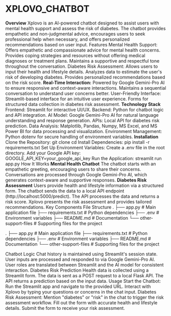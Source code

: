 # XPLOVO_CHATBOT
**Overview**
Xplovo is an AI-powered chatbot designed to assist users with mental health support and assess the risk of diabetes. The chatbot provides empathetic and non-judgmental advice, encourages users to seek professional help when necessary, and offers personalized recommendations based on user input.
Features
Mental Health Support:
Offers empathetic and compassionate advice for mental health concerns.
Provides coping strategies and resources without offering medical diagnoses or treatment plans.
Maintains a supportive and respectful tone throughout the conversation.
Diabetes Risk Assessment:
Allows users to input their health and lifestyle details.
Analyzes data to estimate the user's risk of developing diabetes.
Provides personalized recommendations based on the risk score.
**Real-Time Interaction:**
Powered by Google Gemini-Pro AI to ensure responsive and context-aware interactions.
Maintains a sequential conversation to understand user concerns better.
User-Friendly Interface:
Streamlit-based interface for an intuitive user experience.
Forms for structured data collection in diabetes risk assessment.
**Technology Stack**
Frontend: Streamlit for interactive UI/UX.
Backend: Python for chatbot logic and API integration.
AI Model: Google Gemini-Pro AI for natural language understanding and response generation.
APIs: Local API for diabetes risk prediction.
Data Analysis: Matplotlib, Pandas, Numpy, MS Excel, and MS Power BI for data processing and visualization.
Environment Management: Python dotenv for secure handling of environment variables.
**Installation**
Clone the Repository:
git clone <repository-url>
cd <repository-directory>
Install Dependencies:
pip install -r requirements.txt
Set Up Environment Variables:
Create a .env file in the root directory.
Add your Google API key: GOOGLE_API_KEY=your_google_api_key
Run the Application: streamlit run app.py
How It Works
**Mental Health Chatbot**
The chatbot starts with an empathetic greeting, encouraging users to share their concerns.
Conversations are processed through Google Gemini-Pro AI, which generates context-aware and supportive responses.
**Diabetes Risk Assessment**
Users provide health and lifestyle information via a structured form.
The chatbot sends the data to a local API endpoint (http://localhost:5000/predict).
The API processes the data and returns a risk score.
Xplovo presents the risk assessment and provides tailored recommendations.
Key Components
File Structure
.
├── app.py                # Main application file
├── requirements.txt      # Python dependencies
├── .env                  # Environment variables
├── README.md             # Documentation
└── other-support-files   # Supporting files for the project


.
├── app.py                # Main application file
├── requirements.txt      # Python dependencies
├── .env                  # Environment variables
├── README.md             # Documentation
└── other-support-files   # Supporting files for the project

Chatbot Logic
Chat history is maintained using Streamlit's session state.
User inputs are processed and responded to via Google Gemini-Pro AI.
User roles are translated between Streamlit and the AI model for consistent interaction.
Diabetes Risk Prediction
Health data is collected using a Streamlit form.
The data is sent as a POST request to a local Flask API.
The API returns a prediction based on the input data.
Usage
Start the Chatbot:
Run the Streamlit app and navigate to the provided URL.
Interact with Xplovo by typing your questions or concerns in the chat input.
Diabetes Risk Assessment:
Mention "diabetes" or "risk" in the chat to trigger the risk assessment workflow.
Fill out the form with accurate health and lifestyle details.
Submit the form to receive your risk assessment.


